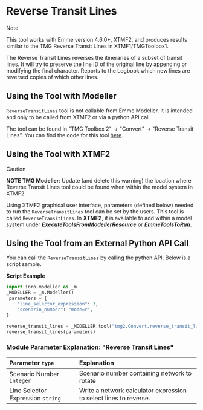 # **Reverse Transit Lines**

> [!NOTE]
> This tool works with Emme version 4.6.0+, XTMF2, and produces results similar to the TMG Reverse Transit Lines in XTMF1/TMGToolbox1.

The Reverse Transit Lines reverses the itineraries of a subset of transit lines. It will try to preserve the line ID of the original line by appending or modifying the final character. Reports to the Logbook which new lines are reversed copies of which other lines.

## **Using the Tool with Modeller**

`ReverseTransitLines` tool is not callable from Emme Modeller. It is intended and only to be called from XTMF2 or via a python API call.

The tool can be found in "TMG Toolbox 2" -> "Convert" -> "Reverse Transit Lines". You can find the code for this tool [here](https://github.com/TravelModellingGroup/TMG.EMME/blob/master/TMG.EMME/TMGToolbox2/src/Convert/reverse_transit_lines.py).

## **Using the Tool with XTMF2**

> [!CAUTION] 
> **NOTE TMG Modeller**: Update (and delete this warning) the location 
> where Reverse Transit Lines tool could be found when within the model system in XTMF2.

Using XTMF2 graphical user interface, parameters (defined below) needed to run the `ReverseTransitLines` tool can be set by the users. This tool is called `ReverseTransitLines`. In **XTMF2**, it is available to add within a model system under **_ExecuteToolsFromModellerResource_** or **_EmmeToolsToRun_**.

## **Using the Tool from an External Python API Call**

You can call the `ReverseTransitLines` by calling the python API. Below is a script sample.

**Script Example**

```python
import inro.modeller as _m
_MODELLER = _m.Modeller()
 parameters = {
    "line_selector_expression": 3,
    "scenario_number": "mode=r",
}

reverse_transit_lines = _MODELLER.tool("tmg2.Convert.reverse_transit_lines")
reverse_transit_lines(parameters)
```

### Module Parameter Explanation: "Reverse Transit Lines"

| Parameter `type`                  | Explanation                                                       |
| :-------------------------------- | :---------------------------------------------------------------- |
| Scenario Number `integer`         | Scenario number containing network to rotate                      |
| Line Selector Expression `string` | Write a network calculator expression to select lines to reverse. |
